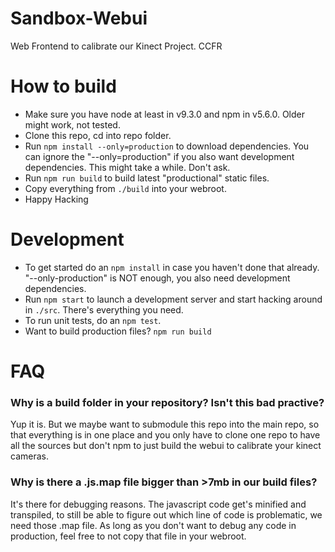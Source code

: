 # Sandbox-Webui

Web Frontend to calibrate our Kinect Project.
CCFR

# How to build

- Make sure you have node at least in v9.3.0  and npm in v5.6.0. Older might work, not tested.
- Clone this repo, cd into repo folder.
- Run `npm install --only=production` to download dependencies. You can ignore the "--only=production" if you also want development dependencies. This might take a while. Don't ask.
- Run `npm run build` to build latest "productional" static files.
- Copy everything from `./build` into your webroot.
- Happy Hacking

# Development

- To get started do an `npm install` in case you haven't done that already. "--only-production" is NOT enough, you also need development dependencies.
- Run `npm start` to launch a development server and start hacking around in `./src`. There's everything you need.
- To run unit tests, do an `npm test`.
- Want to build production files? `npm run build`

# FAQ

### Why is a build folder in your repository? Isn't this bad practive?

Yup it is. But we maybe want to submodule this repo into the main repo,
so that everything is in one place and you only have to clone one repo
to have all the sources but don't npm to just build the webui to calibrate
your kinect cameras.

### Why is there a .js.map file bigger than >7mb in our build files?

It's there for debugging reasons. The javascript code get's minified and transpiled, to still be able to figure out which line of code is problematic, we need
those .map file. As long as you don't want to debug any code in production, feel free to not copy that file in your webroot.
